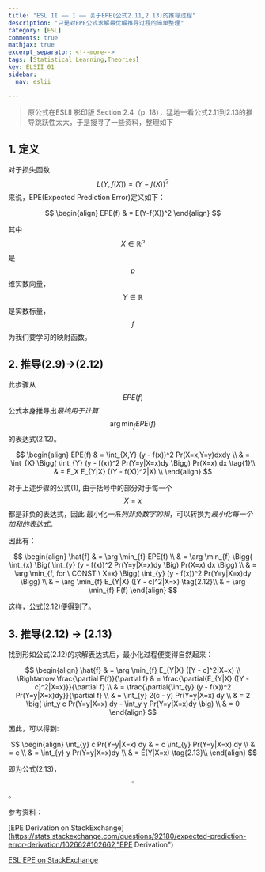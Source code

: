 ```yaml
---
title: "ESL II —— 1 —— 关于EPE(公式2.11,2.13)的推导过程"
description: "只是对EPE公式求解最优解推导过程的简单整理"
category: [ESL]
comments: true
mathjax: true
excerpt_separator: <!--more-->
tags: [Statistical Learning,Theories]
key: ELSII_01
sidebar:
  nav: eslii

---
```

> 原公式在ESLII 影印版 Section 2.4（p. 18），猛地一看公式2.11到2.13的推导跳跃性太大，于是搜寻了一些资料，整理如下


## 1. 定义

对于损失函数$$L(Y,f(X))=(Y - f(X))^2$$来说，EPE(Expected Prediction Error)定义如下：

$$
\begin{align}
EPE(f) & = E(Y-f(X))^2
\end{align}
$$

其中$$X\in\mathbb{R}^p$$是$$p$$维实数向量，$$Y\in\mathbb{R}$$是实数标量，$$f$$为我们要学习的映射函数。

<!--more-->

## 2. 推导(2.9)->(2.12)

此步骤从$$EPE(f)$$公式本身推导出*最终用于计算*$$\arg \min_{f} EPE(f)$$的表达式(2.12)。

$$
\begin{align}
EPE(f) & = \int_{X,Y} (y - f(x))^2 Pr(X=x,Y=y)dxdy \\
& = \int_{X} \Bigg( \int_{Y} (y - f(x))^2 Pr(Y=y|X=x)dy \Bigg) Pr(X=x) dx  \tag{1}\\
& = E_X E_{Y|X} ((Y - f(X))^2|X) \\
\end{align}
$$

对于上述步骤的公式(1), 由于括号中的部分对于每一个$$X=x$$都是非负的表达式，因此 最小化*一系列非负数字的和*，可以转换为*最小化每一个加和的表达式*。

因此有：

$$
\begin{align}
\hat{f} & = \arg \min_{f} EPE(f) \\
& = \arg \min_{f} \Bigg( \int_{x} \Big(  \int_{y} (y - f(x))^2 Pr(Y=y|X=x)dy \Big) Pr(X=x) dx \Bigg) \\
& = \arg \min_{f, for \  CONST \  X=x} \Bigg( \int_{y} (y - f(x))^2 Pr(Y=y|X=x)dy \Bigg) \\
& = \arg \min_{f} E_{Y|X} ([Y - c]^2|X=x)  \tag{2.12}\\
& = \arg \min_{f} F(f)
\end{align}
$$

这样，公式(2.12)便得到了。

## 3. 推导(2.12) -> (2.13)

找到形如公式(2.12)的求解表达式后，最小化过程便变得自然起来：

$$
\begin{align}
\hat{f} & = \arg \min_{f} E_{Y|X} ([Y - c]^2|X=x)  \\
\Rightarrow \frac{\partial F(f)}{\partial f} & =  \frac{\partial{E_{Y|X} ([Y - c]^2|X=x)}}{\partial f} \\
& = \frac{\partial{\int_{y} (y - f(x))^2 Pr(Y=y|X=x)dy}}{\partial f} \\
& = \int_{y} 2(c - y) Pr(Y=y|X=x) dy \\
& = 2 \big( \int_y c Pr(Y=y|X=x) dy - \int_y y Pr(Y=y|X=x)dy \big) \\
& = 0
\end{align}
$$

因此，可以得到:

$$
\begin{align}
\int_{y} c Pr(Y=y|X=x) dy & = c \int_{y} Pr(Y=y|X=x) dy \\
& = c \\
& = \int_{y} y Pr(Y=y|X=x)dy \\
& = E(Y|X=x) \tag{2.13}\\
\end{align}
$$

即为公式(2.13)，$$\square$$。

参考资料：

[EPE Derivation on StackExchange](https://stats.stackexchange.com/questions/92180/expected-prediction-error-derivation/102662#102662,"EPE Derivation")

[ESL EPE on StackExchange](https://stats.stackexchange.com/questions/286290/elements-of-statistical-learning-statistical-decision-theory-doubt-regarding, "ESL EPE")
